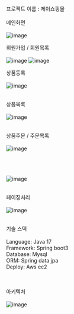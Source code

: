 

<br/><br/>
프로젝트 이름 : 제이쇼핑몰
<br/><br/>
메인화면
<br/><br/>
![image](https://github.com/leejunwoo0202/shoppingmall/assets/70324099/3acc8183-9b5e-4415-98f7-315a97ad3980)

회원가입 / 회원목록
<br/><br/>
![image](https://github.com/leejunwoo0202/shoppingmall/assets/70324099/121495de-3aae-4660-8ace-b7841e12b125) 
![image](https://github.com/leejunwoo0202/shoppingmall/assets/70324099/994b1afb-b5be-45fd-b897-2052eaa7d590)

상품등록 
<br/><br/>
![image](https://github.com/leejunwoo0202/shoppingmall/assets/70324099/b8d8052d-774f-4cd2-bfde-fa4903eeb490) 
<br/><br/>

상품목록
<br/><br/>
![image](https://github.com/leejunwoo0202/shoppingmall/assets/70324099/de787f48-e3e1-4daa-afdb-e2980a0adb58)
<br/><br/>

상품주문 / 주문목록
<br/><br/>
![image](https://github.com/leejunwoo0202/shoppingmall/assets/70324099/b6913f1f-853e-407a-9b3a-455e4943b245) 
<br/><br/>

<br/><br/>
![image](https://github.com/leejunwoo0202/shoppingmall/assets/70324099/0c70f910-2014-4eb0-a7c2-5f2fe932c9a8)
<br/><br/>

페이징처리
<br/><br/>
![image](https://github.com/leejunwoo0202/shoppingmall/assets/70324099/5a8d25ed-653e-40eb-97bd-80f736f8c25d)
<br/><br/>


기술 스택
<br/><br/>
Language: Java 17<br/>
Framework: Spring boot3<br/>
Database: Mysql<br/>
ORM: Spring data jpa<br/>
Deploy: Aws ec2<br/>
<br/><br/>

아키텍처 
<br/><br/>
![image](https://github.com/leejunwoo0202/shoppingmall/assets/70324099/ce7066a7-70ee-4816-a11c-31cf6273ca70)
</div>

